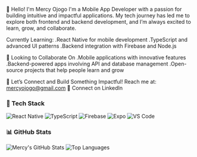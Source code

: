 👋 Hello! I'm Mercy Ojogo
I'm a Mobile App Developer with a passion for building intuitive and impactful applications. My tech journey has led me to explore both frontend and backend development, and I’m always excited to learn, grow, and collaborate.

Currently Learning:
.React Native for mobile development
.TypeScript and advanced UI patterns
.Backend integration with Firebase and Node.js

🤝 Looking to Collaborate On
.Mobile applications with innovative features
.Backend-powered apps involving API and database management
.Open-source projects that help people learn and grow

🚀 Let’s Connect and Build Something Impactful!
 Reach me at: mercyojogo@gmail.com 🔗 Connect on LinkedIn

### 🧰 Tech Stack

![React Native](https://img.shields.io/badge/React_Native-20232A?style=for-the-badge&logo=react&logoColor=61DAFB)
![TypeScript](https://img.shields.io/badge/TypeScript-007ACC?style=for-the-badge&logo=typescript&logoColor=white)
![Firebase](https://img.shields.io/badge/Firebase-FFCA28?style=for-the-badge&logo=firebase&logoColor=black)
![Expo](https://img.shields.io/badge/Expo-000000?style=for-the-badge&logo=expo&logoColor=white)
![VS Code](https://img.shields.io/badge/VS_Code-007ACC?style=for-the-badge&logo=visual-studio-code&logoColor=white)

### 📊 GitHub Stats

![Mercy's GitHub Stats](https://github-readme-stats.vercel.app/api?username=OjogoMercy&show_icons=true&theme=tokyonight&count_private=true)
![Top Languages](https://github-readme-stats.vercel.app/api/top-langs/?username=OjogoMercy&layout=compact&theme=tokyonight)

